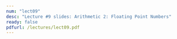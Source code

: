 ```yaml
---
num: "lect09"
desc: "Lecture #9 slides: Arithmetic 2: Floating Point Numbers"
ready: false
pdfurl: /lectures/lect09.pdf
---
```


